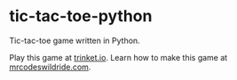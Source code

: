 # tic-tac-toe-python

Tic-tac-toe game written in Python.

Play this game at [trinket.io](https://trinket.io/embed/python3/df5a1e0005?outputOnly=true&start=result).
Learn how to make this game at [mrcodeswildride.com](https://www.mrcodeswildride.com/).
